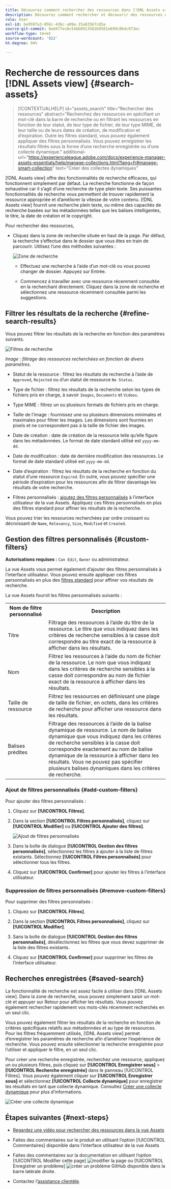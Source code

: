 ```yaml
---
title: Découvrez comment rechercher des ressources dans [!DNL Assets view]?
description: Découvrez comment rechercher et découvrir des ressources dans la vue AEM Assets. Ses puissantes fonctionnalités de recherche vous permettent de trouver rapidement la ressource appropriée et d’améliorer la vitesse de votre contenu.
role: User
exl-id: be9597a3-056c-436c-a09e-15a03567c85a
source-git-commit: 8ed477ec0c54bb0913562b9581e699c0bdc973ec
workflow-type: tm+mt
source-wordcount: '922'
ht-degree: 94%

---
```


# Recherche de ressources dans [!DNL Assets view] {#search-assets}

>[!CONTEXTUALHELP]
>id="assets_search"
>title="Rechercher des ressources"
>abstract="Recherchez des ressources en spécifiant un mot-clé dans la barre de recherche ou en filtrant les ressources en fonction de leur statut, de leur type de fichier, de leur type MIME, de leur taille ou de leurs dates de création, de modification et d’expiration. Outre les filtres standard, vous pouvez également appliquer des filtres personnalisés. Vous pouvez enregistrer les résultats filtrés sous la forme d’une recherche enregistrée ou d’une collecte dynamique."
>additional-url="https://experienceleague.adobe.com/docs/experience-manager-assets-essentials/help/manage-collections.html?lang=fr#manage-smart-collection" text="Créer des collectes dynamiques"

[!DNL Assets view] offre des fonctionnalités de recherche efficaces, qui fonctionnent simplement par défaut. La recherche fonctionne de façon exhaustive car il s’agit d’une recherche de type plein texte. Ses puissantes fonctionnalités de recherche vous permettent de trouver rapidement la ressource appropriée et d’améliorer la vitesse de votre contenu. [!DNL Assets view] fournit une recherche plein texte, ou même des capacités de recherche basées sur les métadonnées telles que les balises intelligentes, le titre, la date de création et le copyright.

Pour rechercher des ressources,

* Cliquez dans la zone de recherche située en haut de la page. Par défaut, la recherche s’effectue dans le dossier que vous êtes en train de parcourir. Utilisez l’une des méthodes suivantes :

  ![Zone de recherche](assets/search-box.png)

   * Effectuez une recherche à l’aide d’un mot-clé ou vous pouvez changer de dossier. Appuyez sur Entrée.

   * Commencez à travailler avec une ressource récemment consultée en la recherchant directement. Cliquez dans la zone de recherche et sélectionnez une ressource récemment consultée parmi les suggestions.

## Filtrer les résultats de la recherche {#refine-search-results}

Vous pouvez filtrer les résultats de la recherche en fonction des paramètres suivants.

![Filtres de recherche](assets/filters1.png)

*Image : filtrage des ressources recherchées en fonction de divers paramètres.*

* Statut de la ressource : filtrez les résultats de recherche à l’aide de `Approved`, `Rejected` ou d’un statut de ressource `No Status`.

* Type de fichier : filtrez les résultats de la recherche selon les types de fichiers pris en charge, à savoir `Images`, `Documents` et `Videos`.
* Type MIME : filtrez un ou plusieurs formats de fichiers pris en charge. <!-- TBD:  [supported file formats](/help/assets/supported-file-formats-assets-view.md). -->
* Taille de l’image : fournissez une ou plusieurs dimensions minimales et maximales pour filtrer les images. Les dimensions sont fournies en pixels et ne correspondent pas à la taille de fichier des images.
* Date de création : date de création de la ressource telle qu’elle figure dans les métadonnées. Le format de date standard utilisé est `yyyy-mm-dd`.
* Date de modification : date de dernière modification des ressources. Le format de date standard utilisé est `yyyy-mm-dd`.

* Date d’expiration : filtrez les résultats de la recherche en fonction du statut d’une ressource `Expired`. En outre, vous pouvez spécifier une période d’expiration pour les ressources afin de filtrer davantage les résultats de votre recherche.

* Filtres personnalisés : [ajoutez des filtres personnalisés](#custom-filters) à l’interface utilisateur de la vue Assets. Appliquez ces filtres personnalisés en plus des filtres standard pour affiner les résultats de la recherche.

Vous pouvez trier les ressources recherchées par ordre croissant ou décroissant de `Name`, `Relevancy`, `Size`, `Modified` et `Created`.

## Gestion des filtres personnalisés {#custom-filters}

**Autorisations requises :**  `Can Edit`, `Owner` ou administrateur.

La vue Assets vous permet également d’ajouter des filtres personnalisés à l’interface utilisateur. Vous pouvez ensuite appliquer ces filtres personnalisés en plus des [filtres standard](#refine-search-results) pour affiner vos résultats de recherche.

La vue Assets fournit les filtres personnalisés suivants :

<table>
    <tbody>
     <tr>
      <th><strong>Nom de filtre personnalisé</strong></th>
      <th><strong>Description</strong></th>
     </tr>
     <tr>
      <td>Titre</td>
      <td>Filtrage des ressources à l’aide du titre de la ressource. Le titre que vous indiquez dans les critères de recherche sensibles à la casse doit correspondre au titre exact de la ressource à afficher dans les résultats.</td>
     </tr>
     <tr>
      <td>Nom</td>
      <td>Filtrez les ressources à l’aide du nom de fichier de la ressource. Le nom que vous indiquez dans les critères de recherche sensibles à la casse doit correspondre au nom de fichier exact de la ressource à afficher dans les résultats.</td>
     </tr>
     <tr>
      <td>Taille de ressource</td>
      <td>Filtrez les ressources en définissant une plage de taille de fichier, en octets, dans les critères de recherche pour afficher une ressource dans les résultats.</td>
     </tr>
     <tr>
      <td>Balises prédites</td>
      <td>Filtrage des ressources à l’aide de la balise dynamique de ressource. Le nom de balise dynamique que vous indiquez dans les critères de recherche sensibles à la casse doit correspondre exactement au nom de balise dynamique de la ressource à afficher dans les résultats. Vous ne pouvez pas spécifier plusieurs balises dynamiques dans les critères de recherche.</td>
     </tr>    
    </tbody>
   </table>

<!--
   You can use a wildcard operator (*) to enable Assets view to display assets in the results that partially match the search criteria. For example, if you define <b>ma*</b> as the search criteria, Assets view displays assets with title, such as, market, marketing, man, manchester, and so on in the results.

   You can use a wildcard operator (*) to enable Assets view to display assets in the results that partially match the search criteria.

   You can use a wildcard operator (*) to enable Assets view to display assets in the results that partially match the search criteria. You can specify multiple smart tags separated by a comma in the search criteria.

   -->

### Ajout de filtres personnalisés {#add-custom-filters}

Pour ajouter des filtres personnalisés :

1. Cliquez sur **[!UICONTROL Filtres]**.

1. Dans la section **[!UICONTROL Filtres personnalisés]**, cliquez sur **[!UICONTROL Modifier]** ou **[!UICONTROL Ajouter des filtres]**.

   ![Ajout de filtres personnalisés](assets/add-custom-filters.png)

1. Dans la boîte de dialogue **[!UICONTROL Gestion des filtres personnalisés]**, sélectionnez les filtres à ajouter à la liste de filtres existants. Sélectionnez **[!UICONTROL Filtres personnalisés]** pour sélectionner tous les filtres.

1. Cliquez sur **[!UICONTROL Confirmer]** pour ajouter les filtres à l’interface utilisateur.

### Suppression de filtres personnalisés {#remove-custom-filters}

Pour supprimer des filtres personnalisés :

1. Cliquez sur **[!UICONTROL Filtres]**.

1. Dans la section **[!UICONTROL Filtres personnalisés]**, cliquez sur **[!UICONTROL Modifier]**.

1. Sans la boîte de dialogue **[!UICONTROL Gestion des filtres personnalisés]**, désélectionnez les filtres que vous devez supprimer de la liste des filtres existants.

1. Cliquez sur **[!UICONTROL Confirmer]** pour supprimer les filtres de l’interface utilisateur.


## Recherches enregistrées {#saved-search}

La fonctionnalité de recherche est assez facile à utiliser dans [!DNL Assets view]. Dans la zone de recherche, vous pouvez simplement saisir un mot-clé et appuyer sur Retour pour afficher les résultats. Vous pouvez également rechercher rapidement vos mots-clés récemment recherchés en un seul clic.

Vous pouvez également filtrer les résultats de la recherche en fonction de critères spécifiques relatifs aux métadonnées et au type de ressources. Pour les filtres fréquemment utilisés, [!DNL Assets view] permet d’enregistrer les paramètres de recherche afin d’améliorer l’expérience de recherche. Vous pouvez ensuite sélectionner la recherche enregistrée pour l’utiliser et appliquer le filtre, en un seul clic.

Pour créer une recherche enregistrée, recherchez une ressource, appliquez un ou plusieurs filtres, puis cliquez sur **[!UICONTROL Enregistrer sous]** > **[!UICONTROL Recherche enregistrée]** dans le panneau [!UICONTROL Filtres]. Vous pouvez également cliquer sur **[!UICONTROL Enregistrer sous]** et sélectionnez **[!UICONTROL Collecte dynamique]** pour enregistrer les résultats en tant que collecte dynamique. Consultez [Créer une collecte dynamique](manage-collections-assets-view.md#create-a-smart-collection) pour plus d’informations.

![Créer une collecte dynamique](assets/create-smart-collection.png)

<!-- TBD: Search behavior. Full-text search. Ranking and rank boosts. Hidden assets.
Report poor UX that users can only save a filtered search and not a simple search.
.
Are other supported files fully indexed and support full-text search? Eg. audio/videos files can at best have metadata indexed.
Anything about ranking of assets displayed in search results?

What about temporarily hiding an asset (suspending search on it) from the search results? If an asset is undergoing review collaboration, should it be used by others? Should it be hidden in search?

When userA is searching and userB add an asset that matches search results, will the asset display in search as soon as userA refreshes the page? Assuming indexing is near real-time. May not be so for bulk uploads.
-->

## Étapes suivantes {#next-steps}

* [Regardez une vidéo pour rechercher des ressources dans la vue Assets](https://experienceleague.adobe.com/docs/experience-manager-learn/assets-essentials/basics/using.html?lang=fr)

* Faites des commentaires sur le produit en utilisant l’option [!UICONTROL Commentaires] disponible dans l’interface utilisateur de la vue Assets

* Faites des commentaires sur la documentation en utilisant l’option [!UICONTROL Modifier cette page] ![modifier la page](assets/do-not-localize/edit-page.png) ou [!UICONTROL Enregistrer un problème] ![créer un problème GitHub](assets/do-not-localize/github-issue.png) disponible dans la barre latérale droite.

* Contactez l’[assistance clientèle](https://experienceleague.adobe.com/?support-solution=General&amp;lang=fr#support).
